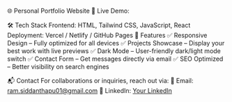 🌐 Personal Portfolio Website
🚀 Live Demo: 

🛠 Tech Stack
Frontend: HTML, Tailwind CSS, JavaScript, React
Deployment: Vercel / Netlify / GitHub Pages
📌 Features
✅ Responsive Design – Fully optimized for all devices
✅ Projects Showcase – Display your best work with live previews
✅ Dark Mode – User-friendly dark/light mode switch
✅ Contact Form – Get messages directly via email
✅ SEO Optimized – Better visibility on search engines

📬 Contact
For collaborations or inquiries, reach out via:
📧 Email: ram.siddanthapu01@gmail.com
🔗 LinkedIn: [Your LinkedIn](https://www.linkedin.com/in/saisriram-siddanthapu-0962a1255)

